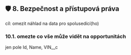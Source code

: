 ## 🛡️ 8. Bezpečnost a přístupová práva
cíl: omezit náhlad na data pro spolusedící(ho)

### 10.1. omezte co vše může vidět na opportunitách
jen pole Id, Name, VIN__c

